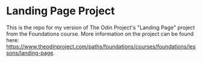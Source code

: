 # Landing Page Project

This is the repo for my version of The Odin Project's "Landing Page" project from the Foundations course. More information on the project can be found here: https://www.theodinproject.com/paths/foundations/courses/foundations/lessons/landing-page.